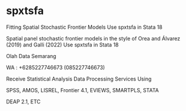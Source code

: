 # spxtsfa
Fitting Spatial Stochastic Frontier Models Use spxtsfa in Stata 18

Spatial panel stochastic frontier models in the style of Orea and Álvarez (2019) and Galli (2022) Use spxtsfa in Stata 18

Olah Data Semarang

WA : +6285227746673 (085227746673)

Receive Statistical Analysis Data Processing Services Using

SPSS, AMOS, LISREL, Frontier 4.1, EVIEWS, SMARTPLS, STATA

DEAP 2.1, ETC
